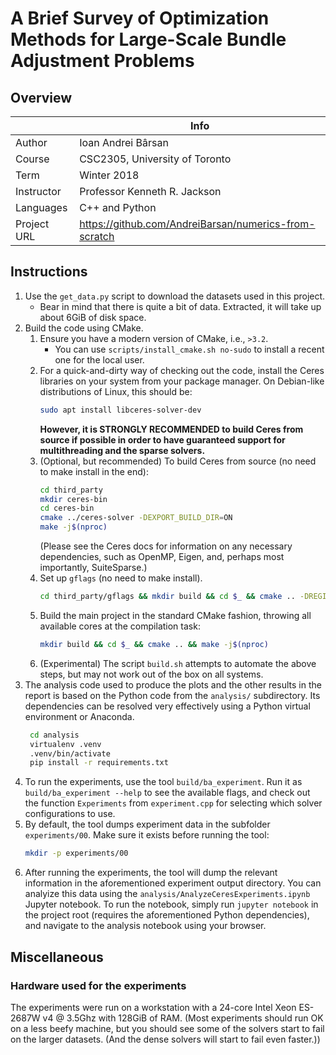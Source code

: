 # A Brief Survey of Optimization Methods for Large-Scale Bundle Adjustment Problems

## Overview

|  | Info  |
|---|---|
| Author | Ioan Andrei Bârsan
| Course | CSC2305, University of Toronto
| Term | Winter 2018
| Instructor | Professor Kenneth R. Jackson
| Languages | C++ and Python
| Project URL | https://github.com/AndreiBarsan/numerics-from-scratch

## Instructions

  1. Use the `get_data.py` script to download the datasets used in this project.
     * Bear in mind that there is quite a bit of data. Extracted, it will take up 
       about 6GiB of disk space.
  2. Build the code using CMake.
     1. Ensure you have a modern version of CMake, i.e., `>3.2`.
        * You can use `scripts/install_cmake.sh no-sudo` to install a recent one for the local user.
     2. For a quick-and-dirty way of checking out the code, install the Ceres 
        libraries on your system from your package manager. On Debian-like distributions 
        of Linux, this should be:
        ```bash
        sudo apt install libceres-solver-dev
        ```
        **However, it is STRONGLY RECOMMENDED to build Ceres from source
        if possible in order to have guaranteed support for multithreading and the sparse solvers.**
     1. (Optional, but recommended) To build Ceres from source (no need to make install in the end):
        ```bash
        cd third_party
        mkdir ceres-bin
        cd ceres-bin
        cmake ../ceres-solver -DEXPORT_BUILD_DIR=ON  
        make -j$(nproc)
        ```
        (Please see the Ceres docs for information on any necessary dependencies, such as OpenMP,
        Eigen, and, perhaps most importantly, SuiteSparse.)
     3. Set up `gflags` (no need to make install).
        ```bash
        cd third_party/gflags && mkdir build && cd $_ && cmake .. -DREGISTER_BUILD_DIR=ON && make -j$(nproc)
        ```
     4. Build the main project in the standard CMake fashion, throwing all available
        cores at the compilation task:
        ```bash
        mkdir build && cd $_ && cmake .. && make -j$(nproc)
        ```
     5. (Experimental) The script `build.sh` attempts to automate the above steps, but may
        not work out of the box on all systems.
  3. The analysis code used to produce the plots and the other results in the 
    report is based on the Python code from the `analysis/` subdirectory. Its 
    dependencies can be resolved very effectively using a Python virtual 
    environment or Anaconda.
        ```bash
         cd analysis
         virtualenv .venv
         .venv/bin/activate
         pip install -r requirements.txt
        ```
  4. To run the experiments, use the tool `build/ba_experiment`. Run it as
     `build/ba_experiment --help` to see the available flags, and check out
     the function `Experiments` from `experiment.cpp` for selecting which solver
     configurations to use.
  1. By default, the tool dumps experiment data in the subfolder `experiments/00`.
     Make sure it exists before running the tool:
     ```bash
     mkdir -p experiments/00
     ```
  5. After running the experiments, the tool will dump the relevant information in
    the aforementioned experiment output directory. You can analyize this data
    using the 
     `analysis/AnalyzeCeresExperiments.ipynb` Jupyter notebook. To run the notebook,
     simply run `jupyter notebook` in the project root (requires the aforementioned
     Python dependencies), and navigate to the analysis notebook using your browser.


## Miscellaneous

### Hardware used for the experiments

The experiments were run on a workstation with a 24-core Intel Xeon ES-2687W v4 
@ 3.5Ghz with 128GiB of RAM. (Most experiments should run OK on a less beefy 
machine, but you should see some of the solvers start to fail on the larger 
datasets. (And the dense solvers will start to fail even faster.))

